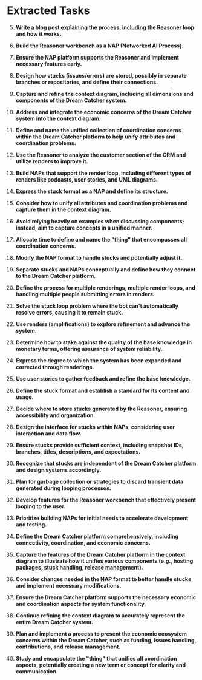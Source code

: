 # Extracted Tasks

5. **Write a blog post explaining the process, including the Reasoner loop and how it works.**

6. **Build the Reasoner workbench as a NAP (Networked AI Process).**

7. **Ensure the NAP platform supports the Reasoner and implement necessary features early.**

8. **Design how stucks (issues/errors) are stored, possibly in separate branches or repositories, and define their connections.**

9. **Capture and refine the context diagram, including all dimensions and components of the Dream Catcher system.**

10. **Address and integrate the economic concerns of the Dream Catcher system into the context diagram.**

11. **Define and name the unified collection of coordination concerns within the Dream Catcher platform to help unify attributes and coordination problems.**

12. **Use the Reasoner to analyze the customer section of the CRM and utilize renders to improve it.**

13. **Build NAPs that support the render loop, including different types of renders like podcasts, user stories, and UML diagrams.**

14. **Express the stuck format as a NAP and define its structure.**

15. **Consider how to unify all attributes and coordination problems and capture them in the context diagram.**

16. **Avoid relying heavily on examples when discussing components; instead, aim to capture concepts in a unified manner.**

17. **Allocate time to define and name the "thing" that encompasses all coordination concerns.**

18. **Modify the NAP format to handle stucks and potentially adjust it.**

19. **Separate stucks and NAPs conceptually and define how they connect to the Dream Catcher platform.**

20. **Define the process for multiple renderings, multiple render loops, and handling multiple people submitting errors in renders.**

21. **Solve the stuck loop problem where the bot can't automatically resolve errors, causing it to remain stuck.**

22. **Use renders (amplifications) to explore refinement and advance the system.**

23. **Determine how to stake against the quality of the base knowledge in monetary terms, offering assurance of system reliability.**

24. **Express the degree to which the system has been expanded and corrected through renderings.**

25. **Use user stories to gather feedback and refine the base knowledge.**

26. **Define the stuck format and establish a standard for its content and usage.**

27. **Decide where to store stucks generated by the Reasoner, ensuring accessibility and organization.**

28. **Design the interface for stucks within NAPs, considering user interaction and data flow.**

29. **Ensure stucks provide sufficient context, including snapshot IDs, branches, titles, descriptions, and expectations.**

30. **Recognize that stucks are independent of the Dream Catcher platform and design systems accordingly.**

31. **Plan for garbage collection or strategies to discard transient data generated during looping processes.**

32. **Develop features for the Reasoner workbench that effectively present looping to the user.**

33. **Prioritize building NAPs for initial needs to accelerate development and testing.**

34. **Define the Dream Catcher platform comprehensively, including connectivity, coordination, and economic concerns.**

35. **Capture the features of the Dream Catcher platform in the context diagram to illustrate how it unifies various components (e.g., hosting packages, stuck handling, release management).**

36. **Consider changes needed in the NAP format to better handle stucks and implement necessary modifications.**

37. **Ensure the Dream Catcher platform supports the necessary economic and coordination aspects for system functionality.**

38. **Continue refining the context diagram to accurately represent the entire Dream Catcher system.**

39. **Plan and implement a process to present the economic ecosystem concerns within the Dream Catcher, such as funding, issues handling, contributions, and release management.**

40. **Study and encapsulate the "thing" that unifies all coordination aspects, potentially creating a new term or concept for clarity and communication.**
